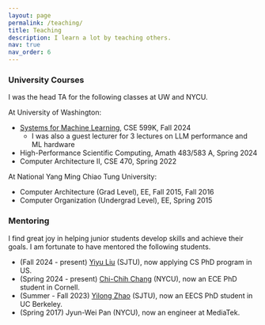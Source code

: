 ```yaml
---
layout: page
permalink: /teaching/
title: Teaching
description: I learn a lot by teaching others.
nav: true
nav_order: 6
---
```


### University Courses
I was the head TA for the following classes at UW and NYCU.

At University of Washington:
* [Systems for Machine Learning](https://courses.cs.washington.edu/courses/cse599k/24au/), CSE 599K, Fall 2024
    * I was also a guest lecturer for 3 lectures on LLM performance and ML hardware
* High-Performance Scientific Computing, Amath 483/583 A, Spring 2024
* Computer Architecture II, CSE 470, Spring 2022

At National Yang Ming Chiao Tung University:
* Computer Architecture (Grad Level), EE, Fall 2015, Fall 2016
* Computer Organization (Undergrad Level), EE, Spring 2015

### Mentoring
I find great joy in helping junior students develop skills and achieve their goals. I am fortunate to have mentored the following students.

* (Fall 2024 - present) [Yiyu Liu](https://lau.yeeyu.org/) (SJTU), now applying CS PhD program in US.
* (Spring 2024 - present) [Chi-Chih Chang](https://ccchang.info/) (NYCU), now an ECE PhD student in Cornell.
* (Summer - Fall 2023) [Yilong Zhao](https://happierpig.github.io/) (SJTU), now an EECS PhD student in UC Berkeley.
* (Spring 2017) Jyun-Wei Pan (NYCU), now an engineer at MediaTek.
